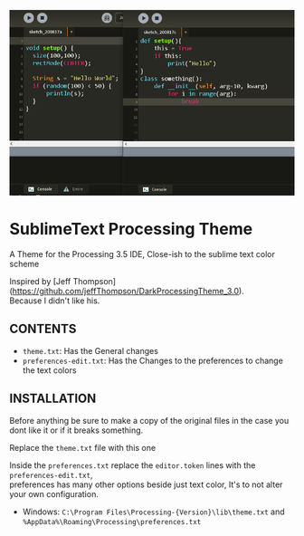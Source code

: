 ![screenshot](https://github.com/Darox21/SublimeTextProcessingTheme/blob/master/Screenshot.png)

# SublimeText Processing Theme

A Theme for the Processing 3.5 IDE, Close-ish to the sublime text color scheme

Inspired by [Jeff Thompson] (https://github.com/jeffThompson/DarkProcessingTheme_3.0).  
Because I didn't like his.  

## CONTENTS

* `theme.txt`: Has the General changes
* `preferences-edit.txt`: Has the Changes to the preferences to change the text colors

## INSTALLATION

Before anything be sure to make a copy of the original files in the case you dont like it or if it
breaks something.


Replace the `theme.txt` file with this one

Inside the `preferences.txt` replace the `editor.token` lines with the `preferences-edit.txt`,  
preferences has many other options beside just text color, It's to not alter your own configuration.

* Windows: `C:\Program Files\Processing-{Version}\lib\theme.txt` and `%AppData%\Roaming\Processing\preferences.txt`

